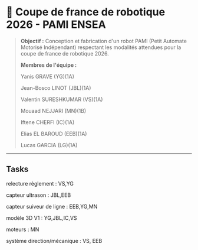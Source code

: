 # 🔧 Coupe de france de robotique 2026 - PAMI ENSEA 

> **Objectif :** Conception et fabrication d'un robot PAMI (Petit Automate Motorisé Indépendant) respectant les modalités attendues pour la coupe de france de robotique 2026.
> 
> **Membres de l'équipe :**
> 
> Yanis GRAVE (YG)(1A)
> 
> Jean-Bosco LINOT (JBL)(1A)
> 
> Valentin SURESHKUMAR (VS)(1A)
> 
> Mouaad NEJJARI (MN)(1B)
> 
> Iftene CHERFI (IC)(1A)
>
> Elias EL BAROUD (EEB)(1A)
>
> Lucas GARCIA (LG)(1A)
---

##  Tasks 

relecture règlement : VS,YG

capteur ultrason : JBL,EEB

capteur suiveur de ligne : EEB,YG,MN

modèle 3D V1 : YG,JBL,IC,VS 

moteurs : MN

système direction/mécanique : VS, EEB
